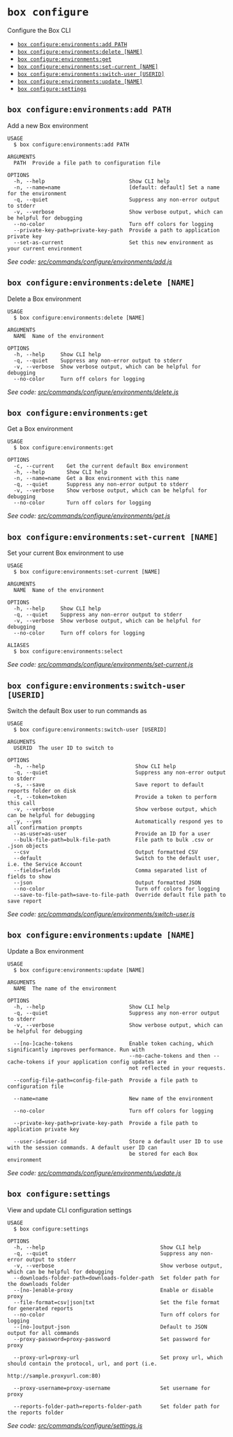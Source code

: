 `box configure`
===============

Configure the Box CLI

* [`box configure:environments:add PATH`](#box-configureenvironmentsadd-path)
* [`box configure:environments:delete [NAME]`](#box-configureenvironmentsdelete-name)
* [`box configure:environments:get`](#box-configureenvironmentsget)
* [`box configure:environments:set-current [NAME]`](#box-configureenvironmentsset-current-name)
* [`box configure:environments:switch-user [USERID]`](#box-configureenvironmentsswitch-user-userid)
* [`box configure:environments:update [NAME]`](#box-configureenvironmentsupdate-name)
* [`box configure:settings`](#box-configuresettings)

## `box configure:environments:add PATH`

Add a new Box environment

```
USAGE
  $ box configure:environments:add PATH

ARGUMENTS
  PATH  Provide a file path to configuration file

OPTIONS
  -h, --help                           Show CLI help
  -n, --name=name                      [default: default] Set a name for the environment
  -q, --quiet                          Suppress any non-error output to stderr
  -v, --verbose                        Show verbose output, which can be helpful for debugging
  --no-color                           Turn off colors for logging
  --private-key-path=private-key-path  Provide a path to application private key
  --set-as-current                     Set this new environment as your current environment
```

_See code: [src/commands/configure/environments/add.js](https://github.com/box/boxcli/blob/v3.1.0/src/commands/configure/environments/add.js)_

## `box configure:environments:delete [NAME]`

Delete a Box environment

```
USAGE
  $ box configure:environments:delete [NAME]

ARGUMENTS
  NAME  Name of the environment

OPTIONS
  -h, --help     Show CLI help
  -q, --quiet    Suppress any non-error output to stderr
  -v, --verbose  Show verbose output, which can be helpful for debugging
  --no-color     Turn off colors for logging
```

_See code: [src/commands/configure/environments/delete.js](https://github.com/box/boxcli/blob/v3.1.0/src/commands/configure/environments/delete.js)_

## `box configure:environments:get`

Get a Box environment

```
USAGE
  $ box configure:environments:get

OPTIONS
  -c, --current    Get the current default Box environment
  -h, --help       Show CLI help
  -n, --name=name  Get a Box environment with this name
  -q, --quiet      Suppress any non-error output to stderr
  -v, --verbose    Show verbose output, which can be helpful for debugging
  --no-color       Turn off colors for logging
```

_See code: [src/commands/configure/environments/get.js](https://github.com/box/boxcli/blob/v3.1.0/src/commands/configure/environments/get.js)_

## `box configure:environments:set-current [NAME]`

Set your current Box environment to use

```
USAGE
  $ box configure:environments:set-current [NAME]

ARGUMENTS
  NAME  Name of the environment

OPTIONS
  -h, --help     Show CLI help
  -q, --quiet    Suppress any non-error output to stderr
  -v, --verbose  Show verbose output, which can be helpful for debugging
  --no-color     Turn off colors for logging

ALIASES
  $ box configure:environments:select
```

_See code: [src/commands/configure/environments/set-current.js](https://github.com/box/boxcli/blob/v3.1.0/src/commands/configure/environments/set-current.js)_

## `box configure:environments:switch-user [USERID]`

Switch the default Box user to run commands as

```
USAGE
  $ box configure:environments:switch-user [USERID]

ARGUMENTS
  USERID  The user ID to switch to

OPTIONS
  -h, --help                             Show CLI help
  -q, --quiet                            Suppress any non-error output to stderr
  -s, --save                             Save report to default reports folder on disk
  -t, --token=token                      Provide a token to perform this call
  -v, --verbose                          Show verbose output, which can be helpful for debugging
  -y, --yes                              Automatically respond yes to all confirmation prompts
  --as-user=as-user                      Provide an ID for a user
  --bulk-file-path=bulk-file-path        File path to bulk .csv or .json objects
  --csv                                  Output formatted CSV
  --default                              Switch to the default user, i.e. the Service Account
  --fields=fields                        Comma separated list of fields to show
  --json                                 Output formatted JSON
  --no-color                             Turn off colors for logging
  --save-to-file-path=save-to-file-path  Override default file path to save report
```

_See code: [src/commands/configure/environments/switch-user.js](https://github.com/box/boxcli/blob/v3.1.0/src/commands/configure/environments/switch-user.js)_

## `box configure:environments:update [NAME]`

Update a Box environment

```
USAGE
  $ box configure:environments:update [NAME]

ARGUMENTS
  NAME  The name of the environment

OPTIONS
  -h, --help                           Show CLI help
  -q, --quiet                          Suppress any non-error output to stderr
  -v, --verbose                        Show verbose output, which can be helpful for debugging

  --[no-]cache-tokens                  Enable token caching, which significantly improves performance. Run with
                                       --no-cache-tokens and then --cache-tokens if your application config updates are
                                       not reflected in your requests.

  --config-file-path=config-file-path  Provide a file path to configuration file

  --name=name                          New name of the environment

  --no-color                           Turn off colors for logging

  --private-key-path=private-key-path  Provide a file path to application private key

  --user-id=user-id                    Store a default user ID to use with the session commands. A default user ID can
                                       be stored for each Box environment
```

_See code: [src/commands/configure/environments/update.js](https://github.com/box/boxcli/blob/v3.1.0/src/commands/configure/environments/update.js)_

## `box configure:settings`

View and update CLI configuration settings

```
USAGE
  $ box configure:settings

OPTIONS
  -h, --help                                     Show CLI help
  -q, --quiet                                    Suppress any non-error output to stderr
  -v, --verbose                                  Show verbose output, which can be helpful for debugging
  --downloads-folder-path=downloads-folder-path  Set folder path for the downloads folder
  --[no-]enable-proxy                            Enable or disable proxy
  --file-format=csv|json|txt                     Set the file format for generated reports
  --no-color                                     Turn off colors for logging
  --[no-]output-json                             Default to JSON output for all commands
  --proxy-password=proxy-password                Set password for proxy

  --proxy-url=proxy-url                          Set proxy url, which should contain the protocol, url, and port (i.e.
                                                 http://sample.proxyurl.com:80)

  --proxy-username=proxy-username                Set username for proxy

  --reports-folder-path=reports-folder-path      Set folder path for the reports folder
```

_See code: [src/commands/configure/settings.js](https://github.com/box/boxcli/blob/v3.1.0/src/commands/configure/settings.js)_
